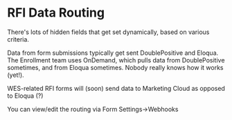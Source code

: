 # RFI Data Routing

There's lots of hidden fields that get set dynamically, based on various criteria.

Data from form submissions typically get sent DoublePositive and Eloqua. The Enrollment team uses OnDemand, which pulls data from DoublePositive sometimes, and from Eloqua sometimes. Nobody really knows how it works (yet!).

WES-related RFI forms will (soon) send data to Marketing Cloud as opposed to Eloqua (?)

You can view/edit the routing via Form Settings->Webhooks